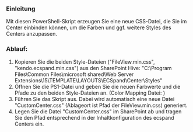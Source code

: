 ### Einleitung ###

Mit diesen PowerShell-Skript erzeugen Sie eine neue CSS-Datei, die Sie im Center einbinden können, um die Farben und ggf. weitere Styles des Centers anzupassen.

### Ablauf: ###

1. Kopieren Sie die beiden Style-Dateien ("FileView.min.css", "kendo.ecspand.min.css") aus den SharePoint Hive: "C:\Program Files\Common Files\microsoft shared\Web Server Extensions\15\TEMPLATE\LAYOUTS\ECSpand\Center\Styles"
2. Öffnen Sie die PS1-Datei und geben Sie die neuen Farbwerte und die Pfade zu den beiden Style-Dateien an. (Color Mapping Datei: )
3. Führen Sie das Skript aus. Dabei wird automatisch eine neue Datei "CustomCenter.css" (Ablageort ist Pfad der FileView.min.css) generiert.
4. Legen Sie die Datei "CustomCenter.css" im SharePoint ab und tragen Sie den Pfad entsprechend in der Inhaltkonfiguration des ecspand Centers ein.